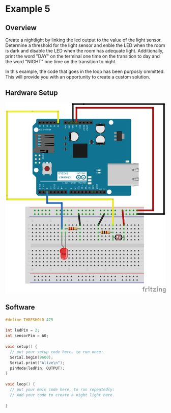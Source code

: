 # Example 5

## Overview

Create a nightlight by linking the led output to the value of the
light sensor. Determine a threshold for the light sensor and enble the
LED when the room is dark and disable the LED when the room has
adequate light. Additionally, print the word "DAY" on the terminal one
time on the transition to day and the word "NIGHT" one time on the
transition to night.

In this example, the code that goes in the loop has been purposly
ommitted. This will provide you with an opportunity to create a custom
solution.

## Hardware Setup

![Image of blank breadboard](image/nightlight_bb.png)

## Software

```c++
#define THRESHOLD 475

int ledPin = 2;
int sensorPin = A0;

void setup() {
  // put your setup code here, to run once:
  Serial.begin(9600); 
  Serial.print("Alive\n");
  pinMode(ledPin, OUTPUT);
}

void loop() {
  // put your main code here, to run repeatedly:
  // Add your code to create a night light here. 

}
```

